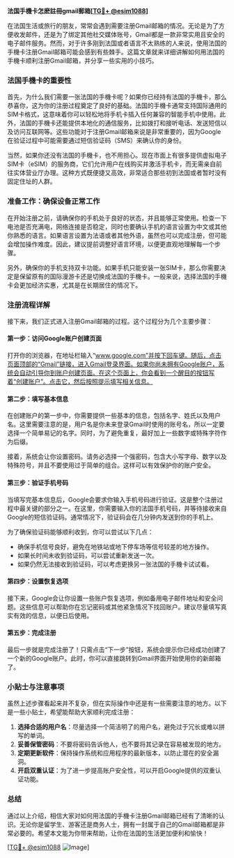 **法国手機卡怎麽註冊gmail郵箱[[TG💪+ @esim1088](https://t.me/s/esim1088)]**

在法国生活或旅行的朋友，常常会遇到需要注册Gmail邮箱的情况。无论是为了方便收发邮件，还是为了绑定其他社交媒体账号，Gmail都是一款非常实用且安全的电子邮件服务。然而，对于许多刚到法国或者语言不太熟练的人来说，使用法国的手機卡注册Gmail邮箱可能会感到有些棘手。这篇文章就来详细讲解如何用法国的手機卡顺利注册Gmail邮箱，并分享一些实用的小技巧。

### 法国手機卡的重要性

首先，为什么我们需要一张法国的手機卡呢？如果你已经持有法国的手機卡，那么恭喜你，这为你的注册过程奠定了良好的基础。法国的手機卡通常支持国际通用的SIM卡格式，这意味着你可以轻松地将手机卡插入任何兼容的智能手机中使用。此外，法国的手機卡还能提供本地化的通信服务，比如拨打和接听电话、发送短信以及访问互联网等。这些功能对于注册Gmail邮箱来说是非常重要的，因为Google在验证过程中可能需要通过短信验证码（SMS）来确认你的身份。

当然，如果你还没有法国的手機卡，也不用担心。现在市面上有很多提供虚拟电子SIM卡（eSIM）的服务商，它们允许用户在线购买并激活手机卡，而无需亲自前往实体营业厅办理。这种方式既便捷又高效，非常适合那些初到法国或者暂时没有固定住址的人群。

### 准备工作：确保设备正常工作

在开始注册之前，请确保你的手机处于良好的状态，并且能够正常使用。检查一下电池是否充满电，网络连接是否稳定，同时也要确认手机的语言设置为中文或其他你熟悉的语言。如果语言设置为法语或者其他外语，虽然也可以完成注册，但可能会增加操作难度。因此，建议提前调整好语言环境，以便更直观地理解每一个步骤。

另外，确保你的手机支持双卡功能。如果手机只能安装一张SIM卡，那么你需要决定是保留原有的国际漫游卡还是切换成法国的手機卡。一般来说，选择法国的手機卡会更加经济实惠，尤其是在长期居住的情况下。

### 注册流程详解

接下来，我们正式进入注册Gmail邮箱的过程。这个过程分为几个主要步骤：

#### 第一步：访问Google账户创建页面

打开你的浏览器，在地址栏输入“www.google.com”并按下回车键。随后，点击页面顶部的“Gmail”链接，进入Gmail登录界面。如果你尚未拥有Google账户，系统会自动引导你到账户创建页面。在这个页面上，你会看到一个醒目的按钮写着“创建账户”。点击它，然后按照提示填写相关信息。

#### 第二步：填写基本信息

在创建账户的第一步中，你需要提供一些基本的信息，包括名字、姓氏以及用户名。这里需要注意的是，用户名是你未来登录Gmail时使用的账号名，所以一定要选择一个简单易记的名字。同时，为了避免重复，最好加上一些数字或特殊字符作为后缀。

接着，系统会让你设置密码。请务必选择一个强密码，包含大小写字母、数字以及特殊符号，并且不要使用过于简单的组合。这样可以有效保护你的账户安全。

#### 第三步：验证手机号码

当填写完基本信息后，Google会要求你输入手机号码进行验证。这是整个注册过程中最关键的部分之一。在这里，你需要输入你的法国手机号码，并等待接收来自Google的短信验证码。通常情况下，验证码会在几分钟内发送到你的手机上。

为了确保验证码能够顺利收到，你可以尝试以下几点：
- 确保手机信号良好，避免在地铁站或地下停车场等信号较差的地方操作。
- 如果长时间未收到验证码，可以尝试重新发送一次。
- 如果仍然无法接收到验证码，可以考虑更换另一张法国的手機卡试试看。

#### 第四步：设置恢复选项

接下来，Google会让你设置一些账户恢复选项，例如备用电子邮件地址和安全问题。这些信息可以帮助你在忘记密码或其他紧急情况下找回账户。建议尽量填写真实有效的信息，以便日后使用。

#### 第五步：完成注册

最后一步就是完成注册了！只需点击“下一步”按钮，系统会提示你已经成功创建了一个新的Google账户。此时，你可以直接跳转到Gmail界面开始使用你的新邮箱了。

### 小贴士与注意事项

虽然上述步骤看起来并不复杂，但在实际操作中还是有一些需要注意的地方。以下是一些小贴士，希望能帮助大家顺利完成注册：

1. **选择合适的用户名**：尽量选择一个简洁明了的用户名，避免过于冗长或难以拼写的单词。
2. **妥善保管密码**：不要将密码告诉他人，也不要将其记录在容易被发现的地方。
3. **定期更新软件**：保持操作系统和应用程序的最新版本，以防止潜在的安全漏洞。
4. **开启双重认证**：为了进一步提高账户安全性，可以开启Google提供的双重认证功能。

### 总结

通过以上介绍，相信大家对如何用法国的手機卡注册Gmail邮箱已经有了清晰的认识。无论你是留学生、游客还是商务人士，拥有一封属于自己的Gmail邮箱都是非常必要的。希望本文能为你带来帮助，让你在法国的生活更加便利和愉快！

[[TG💪+ @esim1088](https://t.me/s/esim1088) ![Image](https://i.postimg.cc/4NQfJmqS/Snipaste-2025-05-13-00-14-12.png)]